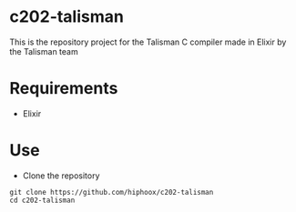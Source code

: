 # c202-talisman
 This is the repository project for the Talisman C compiler made in Elixir by the Talisman team
 
 # Requirements
 * Elixir

# Use
 * Clone the repository
 ```
git clone https://github.com/hiphoox/c202-talisman
cd c202-talisman
```
